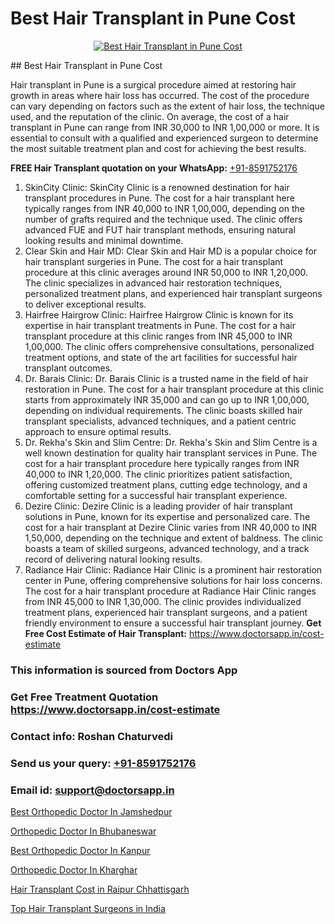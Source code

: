 # Best Hair Transplant in Pune Cost

<p align="center">
  <a href="https://doctorsapp.co.in/uploads/treatment_image/Finding%20the%20best%20hair%20clinic.jpg">
    <img src="https://doctorsapp.co.in/treatment/hair-transplant" alt="Best Hair Transplant in Pune Cost">
  </a>
</p>
## Best Hair Transplant in Pune Cost

Hair transplant in Pune is a surgical procedure aimed at restoring hair growth in areas where hair loss has occurred. The cost of the procedure can vary depending on factors such as the extent of hair loss, the technique used, and the reputation of the clinic. On average, the cost of a hair transplant in Pune can range from INR 30,000 to INR 1,00,000 or more. It is essential to consult with a qualified and experienced surgeon to determine the most suitable treatment plan and cost for achieving the best results.

**FREE Hair Transplant quotation on your WhatsApp:**  [+91-8591752176](https://api.whatsapp.com/send?phone=8591752176)

1) SkinCity Clinic: SkinCity Clinic is a renowned destination for hair transplant procedures in Pune. The cost for a hair transplant here typically ranges from INR 40,000 to INR 1,00,000, depending on the number of grafts required and the technique used. The clinic offers advanced FUE and FUT hair transplant methods, ensuring natural looking results and minimal downtime.
2) Clear Skin and Hair MD: Clear Skin and Hair MD is a popular choice for hair transplant surgeries in Pune. The cost for a hair transplant procedure at this clinic averages around INR 50,000 to INR 1,20,000. The clinic specializes in advanced hair restoration techniques, personalized treatment plans, and experienced hair transplant surgeons to deliver exceptional results.
3) Hairfree Hairgrow Clinic: Hairfree Hairgrow Clinic is known for its expertise in hair transplant treatments in Pune. The cost for a hair transplant procedure at this clinic ranges from INR 45,000 to INR 1,00,000. The clinic offers comprehensive consultations, personalized treatment options, and state of the art facilities for successful hair transplant outcomes.
4) Dr. Barais Clinic: Dr. Barais Clinic is a trusted name in the field of hair restoration in Pune. The cost for a hair transplant procedure at this clinic starts from approximately INR 35,000 and can go up to INR 1,00,000, depending on individual requirements. The clinic boasts skilled hair transplant specialists, advanced techniques, and a patient centric approach to ensure optimal results.
5) Dr. Rekha's Skin and Slim Centre: Dr. Rekha's Skin and Slim Centre is a well known destination for quality hair transplant services in Pune. The cost for a hair transplant procedure here typically ranges from INR 40,000 to INR 1,20,000. The clinic prioritizes patient satisfaction, offering customized treatment plans, cutting edge technology, and a comfortable setting for a successful hair transplant experience.
6) Dezire Clinic: Dezire Clinic is a leading provider of hair transplant solutions in Pune, known for its expertise and personalized care. The cost for a hair transplant at Dezire Clinic varies from INR 40,000 to INR 1,50,000, depending on the technique and extent of baldness. The clinic boasts a team of skilled surgeons, advanced technology, and a track record of delivering natural looking results.
7) Radiance Hair Clinic: Radiance Hair Clinic is a prominent hair restoration center in Pune, offering comprehensive solutions for hair loss concerns. The cost for a hair transplant procedure at Radiance Hair Clinic ranges from INR 45,000 to INR 1,30,000. The clinic provides individualized treatment plans, experienced hair transplant surgeons, and a patient friendly environment to ensure a successful hair transplant journey.
**Get Free Cost Estimate of Hair Transplant:** https://www.doctorsapp.in/cost-estimate

### This information is sourced from Doctors App 
### Get Free Treatment Quotation https://www.doctorsapp.in/cost-estimate
### Contact info: Roshan Chaturvedi 
### Send us your query: [+91-8591752176](https://api.whatsapp.com/send?phone=8591752176) 
### Email id: support@doctorsapp.in

[Best Orthopedic Doctor In Jamshedpur](https://www.linkedin.com/pulse/best-orthopedic-doctor-jamshedpur-doctorsapp-chittagong-p10re?trackingId=5WZ7tEx9f0iVijXntCTaUw%3D%3D&lipi=urn%3Ali%3Apage%3Ad_flagship3_company_admin%3BUjs5mcUZR9ewYOKOFkpg2w%3D%3D)

[Orthopedic Doctor In Bhubaneswar](https://www.linkedin.com/pulse/orthopedic-doctor-bhubaneswar-doctorsapp-dhaka-b0pre?trackingId=kXhje33UNWnFkqsYm4s8LA%3D%3D&lipi=urn%3Ali%3Apage%3Ad_flagship3_company_admin%3Bo%2BosOGJBSO63YocmsfjAZA%3D%3D)

[Best Orthopedic Doctor In Kanpur](https://medium.com/@vimalrana22/best-orthopedic-doctor-in-kanpur-29a81a7eb859)

[Orthopedic Doctor In Kharghar](https://medium.com/@anupkakkar5/orthopedic-doctor-in-kharghar-42e8bfae50f0)

[Hair Transplant Cost in Raipur Chhattisgarh](https://doctors-apps.github.io/doctorsapp/hair-transplant-cost-in-raipur-chhattisgarh)

[Top Hair Transplant Surgeons in India](https://doctors-apps.github.io/doctorsapp/top-hair-transplant-surgeons-in-india)

